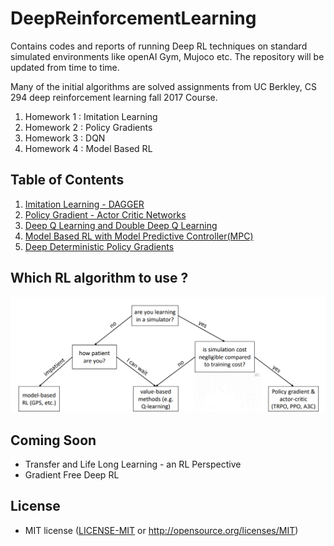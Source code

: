 # DeepReinforcementLearning
Contains codes and reports of running Deep RL techniques on standard simulated environments like openAI Gym, Mujoco etc. The repository will be updated from time to time.

Many of the initial algorithms are solved assignments from UC Berkley, CS 294 deep reinforcement learning fall 2017 Course. 
1. Homework 1 : Imitation Learning
2. Homework 2 : Policy Gradients
3. Homework 3 : DQN
4. Homework 4 : Model Based RL




## Table of Contents

1. [Imitation Learning - DAGGER](https://github.com/vaisakh-shaj/DeepReinforcementLearning/tree/master/1_BehaviourCloning_DAGGER)
2. [Policy Gradient - Actor Critic Networks](https://github.com/vaisakh-shaj/DeepReinforcementLearning/tree/master/2_Actor_Critic_and_Policy_Gradient)
3. [Deep Q Learning and Double Deep Q Learning](https://github.com/vaisakh-shaj/DeepReinforcementLearning/tree/master/3_Deep_Double_Q_Learning_Atari_Games)
4. [Model Based RL with Model Predictive Controller(MPC)](https://github.com/vaisakh-shaj/DeepReinforcementLearning/tree/master/4_ModelBasedRL_OptimalControllers)
5. [Deep Deterministic Policy Gradients](https://github.com/vaisakh-shaj/DeepReinforcementLearning/tree/master/5_Deep_Deterministic_Policy_Gradients)

## Which RL algorithm to use ?

![](Images/whichRL.png)

## Coming Soon

- Transfer and Life Long Learning - an RL Perspective
- Gradient Free Deep RL

## License

- MIT license ([LICENSE-MIT](https://github.com/vaisakh-shaj/DeepReinforcementLearning/blob/master/LICENSE-MIT.md) or http://opensource.org/licenses/MIT)
